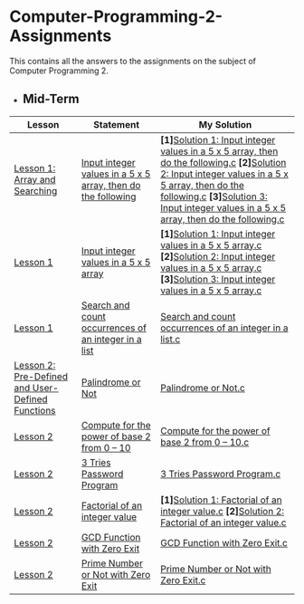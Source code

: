 # Computer-Programming-2-Assignments
This contains all the answers to the assignments on the subject of Computer Programming 2.

  - ## Mid-Term

Lesson | Statement| My Solution |
|--|--|--|
| [Lesson 1: Array and Searching](https://github.com/p3uj/Computer-Programming-2-Assignments/blob/d8771c96b48dcd5b1a89ceb87355a1b0ba3265bf/Lesson%201%3A%20Array%20and%20Searching.md)| [Input integer values in a 5 x 5 array, then do the following](https://github.com/p3uj/Computer-Programming-2-Assignments/blob/d8771c96b48dcd5b1a89ceb87355a1b0ba3265bf/Lesson%201%3A%20Array%20and%20Searching.md#1-statement)| **[1]**[Solution 1: Input integer values in a 5 x 5 array, then do the following.c](https://github.com/p3uj/Computer-Programming-2-Assignments/blob/cbbd7ca973f913e52a5409b5244953706c5ff362/Solution%201%3A%20Input%20integer%20values%20in%20a%205%20x%205%20array%2C%20then%20do%20the%20following.c) **[2]**[Solution 2: Input integer values in a 5 x 5 array, then do the following.c](https://github.com/p3uj/Computer-Programming-2-Assignments/blob/ecc6559d70032450c894e21b93d161a20a4ac37e/Solution%202%3A%20Input%20integer%20values%20in%20a%205%20x%205%20array%2C%20then%20do%20the%20following.c) **[3]**[Solution 3: Input integer values in a 5 x 5 array, then do the following.c](https://github.com/p3uj/Computer-Programming-2-Assignments/blob/95a2f0c7d3fcc9cf1326fa9ca9645fb1b90ceb49/Solution%203%3A%20Input%20integer%20values%20in%20a%205%20x%205%20array%2C%20then%20do%20the%20following.c)
| [Lesson 1](https://github.com/p3uj/Computer-Programming-2-Assignments/blob/d8771c96b48dcd5b1a89ceb87355a1b0ba3265bf/Lesson%201%3A%20Array%20and%20Searching.md)| [Input integer values in a 5 x 5 array](https://github.com/p3uj/Computer-Programming-2-Assignments/blob/d8771c96b48dcd5b1a89ceb87355a1b0ba3265bf/Lesson%201%3A%20Array%20and%20Searching.md#2-statement)| **[1]**[Solution 1: Input integer values in a 5 x 5 array.c](https://github.com/p3uj/Computer-Programming-2-Assignments/blob/7cc7ed086e209200226af4a798bc49f93aba5826/Solution%201%3A%20Input%20integer%20values%20in%20a%205%20x%205%20array.c) **[2]**[Solution 2: Input integer values in a 5 x 5 array.c](https://github.com/p3uj/Computer-Programming-2-Assignments/blob/c010c01fbbcbfcc3306e26bc100b87c93339a87d/Solution%202%3A%20Input%20integer%20values%20in%20a%205%20x%205%20array.c) **[3]**[Solution 3: Input integer values in a 5 x 5 array.c](https://github.com/p3uj/Computer-Programming-2-Assignments/blob/fbe691fe3d790e4ba603f1b73362293dcd5fe6f5/Solution%203%3A%20Input%20integer%20values%20in%20a%205%20x%205%20array.c)
| [Lesson 1](https://github.com/p3uj/Computer-Programming-2-Assignments/blob/d8771c96b48dcd5b1a89ceb87355a1b0ba3265bf/Lesson%201%3A%20Array%20and%20Searching.md)| [Search and count occurrences of an integer in a list](https://github.com/p3uj/Computer-Programming-2-Assignments/blob/d8771c96b48dcd5b1a89ceb87355a1b0ba3265bf/Lesson%201%3A%20Array%20and%20Searching.md#3-statement)| [Search and count occurrences of an integer in a list.c](https://github.com/p3uj/Computer-Programming-2-Assignments/blob/6d754e19db70b582c5054a3167d92bc77c6f45b8/Search%20and%20count%20occurrences%20of%20an%20integer%20in%20a%20list.c)
| [Lesson 2: Pre-Defined and User-Defined Functions](https://github.com/p3uj/Computer-Programming-2-Assignments/blob/538100e0e1dce0cf2352f905582b211c2cca57b4/Lesson%202%3A%20Pre-Defined%20and%20User-defined%20Functions.md)| [Palindrome or Not](https://github.com/p3uj/Computer-Programming-2-Assignments/blob/538100e0e1dce0cf2352f905582b211c2cca57b4/Lesson%202%3A%20Pre-Defined%20and%20User-defined%20Functions.md#11-statement)| [Palindrome or Not.c](https://github.com/p3uj/Computer-Programming-2-Assignments/blob/8ca93b19cd2b18052139484bb01ab105ad1cb450/Palindrome%20or%20Not.c)
| [Lesson 2](https://github.com/p3uj/Computer-Programming-2-Assignments/blob/538100e0e1dce0cf2352f905582b211c2cca57b4/Lesson%202%3A%20Pre-Defined%20and%20User-defined%20Functions.md)| [Compute for the power of base 2 from 0 – 10](https://github.com/p3uj/Computer-Programming-2-Assignments/blob/538100e0e1dce0cf2352f905582b211c2cca57b4/Lesson%202%3A%20Pre-Defined%20and%20User-defined%20Functions.md#21-statement)| [Compute for the power of base 2 from 0 – 10.c](https://github.com/p3uj/Computer-Programming-2-Assignments/blob/a26dc994deb4d48d4e008fadcbe98f335e2a296f/Compute%20for%20the%20power%20of%20base%202%20from%200%20%E2%80%93%2010.c)
[Lesson 2](https://github.com/p3uj/Computer-Programming-2-Assignments/blob/538100e0e1dce0cf2352f905582b211c2cca57b4/Lesson%202%3A%20Pre-Defined%20and%20User-defined%20Functions.md)| [3 Tries Password Program](https://github.com/p3uj/Computer-Programming-2-Assignments/blob/538100e0e1dce0cf2352f905582b211c2cca57b4/Lesson%202%3A%20Pre-Defined%20and%20User-defined%20Functions.md#31-statement)| [3 Tries Password Program.c](https://github.com/p3uj/Computer-Programming-2-Assignments/blob/346eb5c8d3346584ee73bcb489a083f784bf51e9/3%20Tries%20Password%20Program.c)
[Lesson 2](https://github.com/p3uj/Computer-Programming-2-Assignments/blob/538100e0e1dce0cf2352f905582b211c2cca57b4/Lesson%202%3A%20Pre-Defined%20and%20User-defined%20Functions.md)| [Factorial of an integer value](https://github.com/p3uj/Computer-Programming-2-Assignments/blob/538100e0e1dce0cf2352f905582b211c2cca57b4/Lesson%202%3A%20Pre-Defined%20and%20User-defined%20Functions.md#12-statement)| **[1]**[Solution 1: Factorial of an integer value.c](https://github.com/p3uj/Computer-Programming-2-Assignments/blob/2c8ef2d0e3d08d7fcb6bb7f50ec8b9a6f6571bde/Solution%201%3A%20Factorial%20of%20an%20integer%20value.c) **[2]**[Solution 2: Factorial of an integer value.c](https://github.com/p3uj/Computer-Programming-2-Assignments/blob/75d7902f7408e317394beaa06800b76b8e1c7a4d/Solution%202%3A%20Factorial%20of%20an%20integer%20value.c)
[Lesson 2](https://github.com/p3uj/Computer-Programming-2-Assignments/blob/538100e0e1dce0cf2352f905582b211c2cca57b4/Lesson%202%3A%20Pre-Defined%20and%20User-defined%20Functions.md)| [GCD Function with Zero Exit](https://github.com/p3uj/Computer-Programming-2-Assignments/blob/538100e0e1dce0cf2352f905582b211c2cca57b4/Lesson%202%3A%20Pre-Defined%20and%20User-defined%20Functions.md#22-statement)| [GCD Function with Zero Exit.c](https://github.com/p3uj/Computer-Programming-2-Assignments/blob/4359abfcaf95b51a332e7ca7652d43374f896a0d/GCD%20Function%20with%20Zero%20Exit.c)
[Lesson 2](https://github.com/p3uj/Computer-Programming-2-Assignments/blob/538100e0e1dce0cf2352f905582b211c2cca57b4/Lesson%202%3A%20Pre-Defined%20and%20User-defined%20Functions.md)| [Prime Number or Not with Zero Exit](https://github.com/p3uj/Computer-Programming-2-Assignments/blob/538100e0e1dce0cf2352f905582b211c2cca57b4/Lesson%202%3A%20Pre-Defined%20and%20User-defined%20Functions.md#32-statement)| [Prime Number or Not with Zero Exit.c](https://github.com/p3uj/Computer-Programming-2-Assignments/blob/1a3ae2b2d5af790c2c348271a19215900f22021e/Prime%20Number%20or%20Not%20with%20Zero%20Exit.c)
